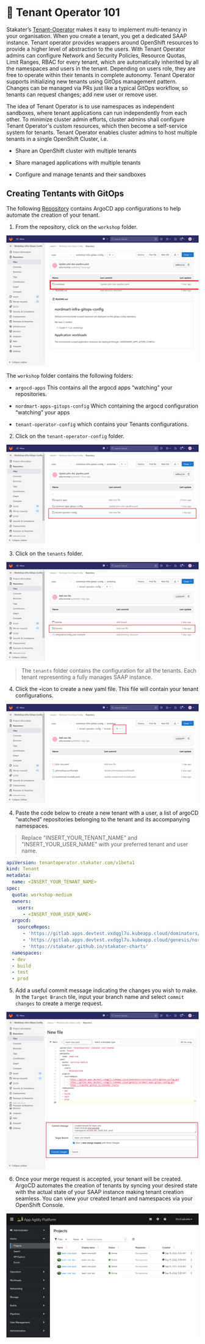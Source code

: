 # 🐓 Tenant Operator 101

Stakater’s [Tenant-Operator](https://docs.cloud.stakater.com/content/sre/tenant-operator/overview.html) makes it easy to implement multi-tenancy in your organisation. When you create a tenant, you get a dedicated SAAP instance.
Tenant operator provides wrappers around OpenShift resources to provide a higher level of abstraction to the users. With Tenant Operator admins can configure Network and Security Policies, Resource Quotas, Limit Ranges, RBAC for every tenant, which are automatically inherited by all the namespaces and users in the tenant. Depending on users role, they are free to operate within their tenants in complete autonomy. Tenant Operator supports initializing new tenants using GitOps management pattern. Changes can be managed via PRs just like a typical GitOps workflow, so tenants can request changes; add new user or remove user.

The idea of Tenant Operator is to use namespaces as independent sandboxes, where tenant applications can run independently from each other. To minimize cluster admin efforts, cluster admins shall configure Tenant Operator's custom resources, which then become a self-service system for tenants. Tenant Operator enables cluster admins to host multiple tenants in a single OpenShift Cluster, i.e.

- Share an OpenShift cluster with multiple tenants

- Share managed applications with multiple tenants

- Configure and manage tenants and their sandboxes

## Creating Tentants with GitOps

The following [Repository](https://gitlab.apps.devtest.vxdqgl7u.kubeapp.cloud/my-group/nordmart-gitops-config) contains ArgoCD app configurations to help automate the creation of your tenant.

1. From the repository, click on the `workshop` folder.

![mto-workshop](./images/mto-workshop.png)


The `workshop` folder contains the following folders:

- `argocd-apps` This contains all the argocd apps “watching” your repositories.

- `nordmart-apps-gitops-config` Which containing the argocd configuration “watching” your apps

- `tenant-operator-config` which contains your Tenants configurations.


2. Click on the `tenant-operator-config` folder.

![mto-config](./images/mto-config.png)


3. Click on the `tenants` folder.

![mto-tenants](./images/mto-tenants.png)

> The `tenants` folder contains the configuration for all the tenants. Each tenant representing a fully manages SAAP instance.

4. Click the `+`icon to create a new  yaml file. This file will contain your tenant configurations.

![mto-file](./images/mto-file.png)

4. Paste the code below to create a new tenant with a user, a list of argoCD “watched” repositories belonging to the tenant and its accompanying namespaces.

> Replace "INSERT_YOUR_TENANT_NAME" and "INSERT_YOUR_USER_NAME" with your preferred tenant and user name.

```yaml
apiVersion: tenantoperator.stakater.com/v1beta1
kind: Tenant
metadata:
  name: <INSERT_YOUR_TENANT_NAME>
spec:
  quota: workshop-medium
  owners:
    users:
      - <INSERT_YOUR_USER_NAME>
  argocd:
    sourceRepos:
      - 'https://gitlab.apps.devtest.vxdqgl7u.kubeapp.cloud/dominators/workshop-infra-gitops-config.git'
      - 'https://gitlab.apps.devtest.vxdqgl7u.kubeapp.cloud/genesis/nordmart-apps-gitops-config.git'
      - 'https://stakater.github.io/stakater-charts'
  namespaces:
  - dev
  - build
  - test
  - prod
```

5. Add a useful commit message indicating the changes you wish to make. In the `Target Branch` tile, input your branch name and select `commit changes` to create a merge request.


![mto-commit](./images/mto-commit.png)

6. Once your merge request is accepted, your tenant will be created. ArgoCD automates the creation of tenants by syncing your desired state with the actual state of your SAAP instance making tenant creation seamless.
You can view your created tenant and namespaces via your OpenShift Console.

![mto-project](./images/mto-project.png)


